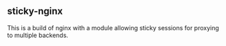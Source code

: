 ## sticky-nginx

This is a build of nginx with a module allowing sticky sessions for proxying to multiple backends.
